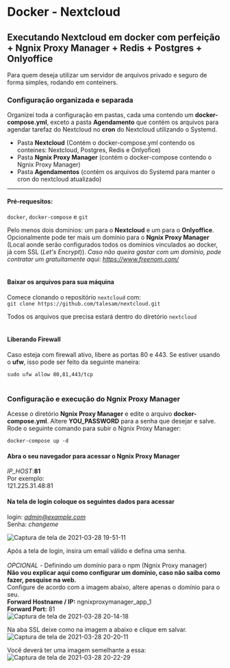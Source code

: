 # Docker - Nextcloud
## Executando Nextcloud em docker com perfeição + Ngnix Proxy Manager + Redis + Postgres + Onlyoffice

Para quem deseja utilizar um servidor de arquivos privado e seguro de forma simples, rodando em conteiners.
<br />

### Configuração organizada e separada
Organizei toda a configuração em pastas, cada uma contendo um **docker-compose.yml**, exceto a pasta **Agendamento** que contém os arquivos para agendar tarefaz do Nextcloud no **cron** do Nextcloud utilizando o Systemd.

- Pasta **Nextcloud** (Contém o docker-compose.yml contendo os conteines: Nextcloud, Postgres, Redis e Onlyofice)
- Pasta **Ngnix Proxy Manager** (contém o docker-compose contendo o Ngnix Proxy Manager)
- Pasta **Agendamentos** (contém os arquivos do Systemd para manter o cron do nextcloud atualizado)

---
#### Pré-requesitos:

`docker`, `docker-compose` e `git`

Pelo menos dois domínios: um para o **Nextcloud** e um para o **Onlyoffice**. Opcionalmente pode ter mais um domínio para o **Ngnix Proxy Manager** (Local aonde serão configurados todos os domínios vinculados ao docker, já com SSL (*Let's Encrypt*)).
*Caso não queira gastar com um domínio, pode contratar um gratuitamente aqui: https://www.freenom.com/*
<br />
<br />
#### Baixar os arquivos para sua máquina

Comece clonando o repositório `nextcloud` com:  
`git clone https://github.com/talesam/nextcloud.git`

Todos os arquivos que precisa estará dentro do diretório `nextcloud`
<br />
<br />
#### Liberando Firewall
Caso esteja com firewall ativo, libere as portas 80 e 443. Se estiver usando o **ufw**, isso pode ser feito da seguinte maneira:

`sudo ufw allow 80,81,443/tcp`
<br />
<br />
### Configuração e execução do Ngnix Proxy Manager
Acesse o diretório **Ngnix Proxy Manager** e edite o arquivo **docker-compose.yml**. Altere **YOU_PASSWORD** para a senha que desejar e salve. Rode o seguinte comando para subir o Ngnix Proxy Manager:

`docker-compose up -d`

#### Abra o seu navegador para acessar o Ngnix Proxy Manager
_IP_HOST_:**81** <br />
Por exemplo: <br />
121.225.31.48:81 

#### Na tela de login coloque os seguintes dados para acessar
login: *admin@example.com* <br />
Senha: *changeme*

![Captura de tela de 2021-03-28 19-51-11](https://user-images.githubusercontent.com/981368/112770938-ad307a80-8fff-11eb-9eff-55e09b65b94b.png)

Após a tela de login, insira um email válido e defina uma senha.
<br />
<br />
*OPCIONAL* - Definindo um domínio para o npm (Ngnix Proxy manager)<br />
**Não vou explicar aqui como configurar um domínio, caso não saiba como fazer, pesquise na web.**
<br />
Configure de acordo com a imagem abaixo, altere apenas o domínio para o seu. <br />
**Forward Hostname / IP:** ngnixproxymanager_app_1 <br />
**Forward Port:** 81 <br />
![Captura de tela de 2021-03-28 20-14-18](https://user-images.githubusercontent.com/981368/112771453-642df580-9002-11eb-9c3a-2a42e5e3dce4.png)

Na aba SSL deixe como na imagem a abaixo e clique em salvar.
![Captura de tela de 2021-03-28 20-20-11](https://user-images.githubusercontent.com/981368/112771618-14036300-9003-11eb-8ace-10e33f12d2d5.png)

Você deverá ter uma imagem semelhante a essa:
![Captura de tela de 2021-03-28 20-22-29](https://user-images.githubusercontent.com/981368/112771686-647ac080-9003-11eb-85f0-8547769d067c.png)
